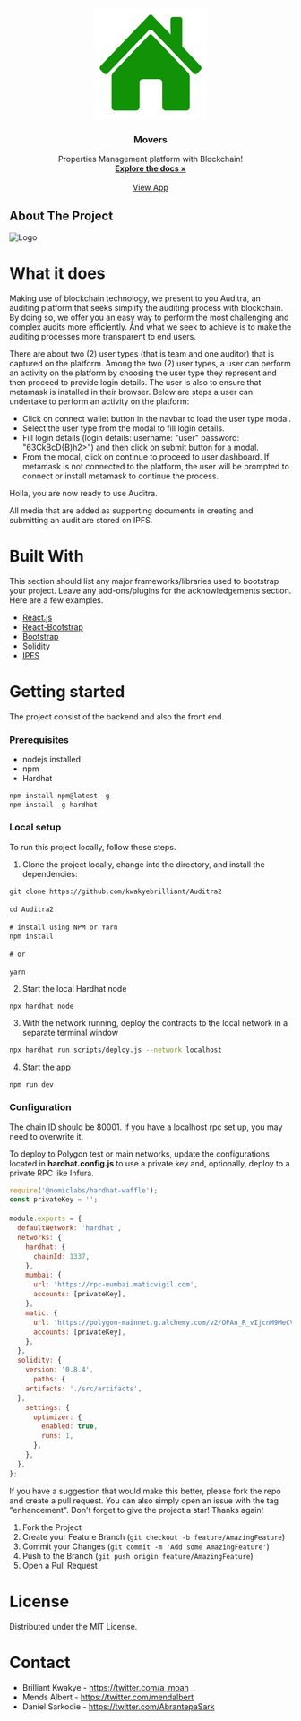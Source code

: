 <div align="center">
  <a href="https://ipfs.infura.io/ipfs/Qmade64cdA3YaNfThD8Pr5AVedwhxHa213AYbr5J5h7waH">
    <img width="200" src="public/house.ico" alt="logo">
  </a>

  <h3 align="center">Movers</h3>

  <p align="center">
    Properties Management platform with Blockchain!
    <br />
    <a href="https://github.com/kwakyebrilliant/Auditra2/"><strong>Explore the docs »</strong></a>
    <br />
    <br />
    <a href="https://moversv2.vercel.app/">View App</a>
    
  </p>
</div>

<!-- ABOUT THE PROJECT -->

## About The Project

<img src="public/Screenshot.png" alt="Logo" width="" >

# What it does
Making use of blockchain technology, we present to you Auditra, an auditing platform that seeks simplify the auditing process with blockchain. By doing so, we offer you an easy way to perform the most challenging and complex audits more efficiently. And what we seek to achieve is to make the auditing processes more transparent to end users.

There are about two (2) user types (that is team and one auditor) that is captured on the platform. Among the two (2) user types, a user can perform an activity on the platform by choosing the user type they represent and then proceed to provide login details. The user is also to ensure that metamask is installed in their browser. Below are steps a user can undertake to perform an activity on the platform:

- Click on connect wallet button in the navbar to load the user type modal.
- Select the user type from the modal to fill login details.
- Fill login details (login details: username: "user" password: "63CkBcD{B)h2>") and then click on submit button for a modal.
- From the modal, click on continue to proceed to user dashboard. If metamask is not connected to the platform, the user will be prompted to connect or install metamask to continue the process.

Holla, you are now ready to use Auditra.

All media that are added as supporting documents in creating and submitting an audit are stored on IPFS.


# Built With
This section should list any major frameworks/libraries used to bootstrap your project. Leave any add-ons/plugins for the acknowledgements section. Here are a few examples.
- [React.js](https://reactjs.org/)
- [React-Bootstrap](https://react-bootstrap.github.io/)
- [Bootstrap](https://getbootstrap.com/)
- [Solidity](https://docs.soliditylang.org/en/v0.8.13/)
- [IPFS](https://ipfs.io/)

# Getting started
The project consist of the backend and also the front end.

### Prerequisites
- nodejs installed
- npm
- Hardhat
 ```
npm install npm@latest -g
npm install -g hardhat
```

### Local setup
To run this project locally, follow these steps.
1. Clone the project locally, change into the directory, and install the dependencies:
```
git clone https://github.com/kwakyebrilliant/Auditra2

cd Auditra2

# install using NPM or Yarn
npm install

# or

yarn
```

2. Start the local Hardhat node

```sh
npx hardhat node
```

3. With the network running, deploy the contracts to the local network in a separate terminal window

```sh
npx hardhat run scripts/deploy.js --network localhost
```

4. Start the app

```
npm run dev
```

### Configuration

The chain ID should be 80001. If you have a localhost rpc set up, you may need to overwrite it.

To deploy to Polygon test or main networks, update the configurations located in **hardhat.config.js** to use a private key and, optionally, deploy to a private RPC like Infura.

```javascript
require('@nomiclabs/hardhat-waffle');
const privateKey = '';

module.exports = {
  defaultNetwork: 'hardhat',
  networks: {
    hardhat: {
      chainId: 1337,
    },
    mumbai: {
      url: 'https://rpc-mumbai.maticvigil.com',
      accounts: [privateKey],
    },
    matic: {
      url: 'https://polygon-mainnet.g.alchemy.com/v2/OPAn_R_vIjcnM9MeCVVuvET9glKc1Y_l',
      accounts: [privateKey],
    },
  },
  solidity: {
    version: '0.8.4',
      paths: {
    artifacts: './src/artifacts',
  },
    settings: {
      optimizer: {
        enabled: true,
        runs: 1,
      },
    },
  },
};
```


If you have a suggestion that would make this better, please fork the repo and create a pull request. You can also simply open an issue with the tag "enhancement". Don't forget to give the project a star! Thanks again!
1. Fork the Project
2. Create your Feature Branch (`git checkout -b feature/AmazingFeature`)
3. Commit your Changes (`git commit -m 'Add some AmazingFeature'`)
4. Push to the Branch (`git push origin feature/AmazingFeature`)
5. Open a Pull Request

# License
Distributed under the MIT License.

# Contact
- Brilliant Kwakye - https://twitter.com/a_moah__
- Mends Albert - https://twitter.com/mendalbert
- Daniel Sarkodie - https://twitter.com/AbrantepaSark
